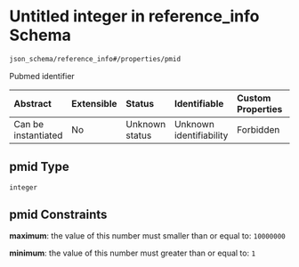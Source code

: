 # Untitled integer in reference\_info Schema

```txt
json_schema/reference_info#/properties/pmid
```

Pubmed identifier

| Abstract            | Extensible | Status         | Identifiable            | Custom Properties | Additional Properties | Access Restrictions | Defined In                                                                                |
| :------------------ | :--------- | :------------- | :---------------------- | :---------------- | :-------------------- | :------------------ | :---------------------------------------------------------------------------------------- |
| Can be instantiated | No         | Unknown status | Unknown identifiability | Forbidden         | Allowed               | none                | [reference\_info.schema.json\*](../out/reference_info.schema.json "open original schema") |

## pmid Type

`integer`

## pmid Constraints

**maximum**: the value of this number must smaller than or equal to: `10000000`

**minimum**: the value of this number must greater than or equal to: `1`

